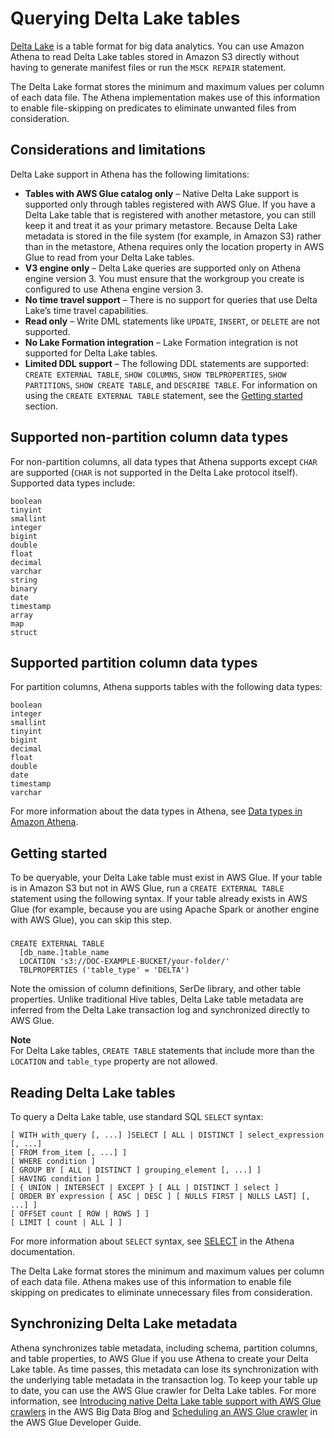 # Querying Delta Lake tables<a name="delta-lake-tables"></a>

[Delta Lake](https://delta.io/) is a table format for big data analytics\. You can use Amazon Athena to read Delta Lake tables stored in Amazon S3 directly without having to generate manifest files or run the `MSCK REPAIR` statement\.

The Delta Lake format stores the minimum and maximum values per column of each data file\. The Athena implementation makes use of this information to enable file\-skipping on predicates to eliminate unwanted files from consideration\.

## Considerations and limitations<a name="delta-lake-tables-considerations-and-limitations"></a>

Delta Lake support in Athena has the following limitations:
+ **Tables with AWS Glue catalog only** – Native Delta Lake support is supported only through tables registered with AWS Glue\. If you have a Delta Lake table that is registered with another metastore, you can still keep it and treat it as your primary metastore\. Because Delta Lake metadata is stored in the file system \(for example, in Amazon S3\) rather than in the metastore, Athena requires only the location property in AWS Glue to read from your Delta Lake tables\.
+ **V3 engine only** – Delta Lake queries are supported only on Athena engine version 3\. You must ensure that the workgroup you create is configured to use Athena engine version 3\.
+ **No time travel support** – There is no support for queries that use Delta Lake’s time travel capabilities\.
+ **Read only** – Write DML statements like `UPDATE`, `INSERT`, or `DELETE` are not supported\.
+ **No Lake Formation integration** – Lake Formation integration is not supported for Delta Lake tables\.
+ **Limited DDL support** – The following DDL statements are supported: `CREATE EXTERNAL TABLE`, `SHOW COLUMNS`, `SHOW TBLPROPERTIES`, `SHOW PARTITIONS`, `SHOW CREATE TABLE`, and `DESCRIBE TABLE`\. For information on using the `CREATE EXTERNAL TABLE` statement, see the [Getting started](#delta-lake-tables-getting-started) section\.

## Supported non\-partition column data types<a name="delta-lake-tables-supported-data-types-non-partition-columns"></a>

For non\-partition columns, all data types that Athena supports except `CHAR` are supported \(`CHAR` is not supported in the Delta Lake protocol itself\)\. Supported data types include:

```
boolean
tinyint
smallint
integer
bigint
double
float
decimal
varchar
string
binary
date
timestamp
array
map
struct
```

## Supported partition column data types<a name="delta-lake-tables-supported-data-types-partition-columns"></a>

For partition columns, Athena supports tables with the following data types:

```
boolean
integer
smallint
tinyint
bigint
decimal
float
double
date
timestamp
varchar
```

For more information about the data types in Athena, see [Data types in Amazon Athena](data-types.md)\.

## Getting started<a name="delta-lake-tables-getting-started"></a>

To be queryable, your Delta Lake table must exist in AWS Glue\. If your table is in Amazon S3 but not in AWS Glue, run a `CREATE EXTERNAL TABLE` statement using the following syntax\. If your table already exists in AWS Glue \(for example, because you are using Apache Spark or another engine with AWS Glue\), you can skip this step\.

### <a name="delta-lake-tables-getting-started-create-table"></a>

```
CREATE EXTERNAL TABLE
  [db_name.]table_name
  LOCATION 's3://DOC-EXAMPLE-BUCKET/your-folder/'
  TBLPROPERTIES ('table_type' = 'DELTA')
```

Note the omission of column definitions, SerDe library, and other table properties\. Unlike traditional Hive tables, Delta Lake table metadata are inferred from the Delta Lake transaction log and synchronized directly to AWS Glue\.

**Note**  
For Delta Lake tables, `CREATE TABLE` statements that include more than the `LOCATION` and `table_type` property are not allowed\.

## Reading Delta Lake tables<a name="delta-lake-tables-querying"></a>

To query a Delta Lake table, use standard SQL `SELECT` syntax:

```
[ WITH with_query [, ...] ]SELECT [ ALL | DISTINCT ] select_expression [, ...]
[ FROM from_item [, ...] ]
[ WHERE condition ]
[ GROUP BY [ ALL | DISTINCT ] grouping_element [, ...] ]
[ HAVING condition ]
[ { UNION | INTERSECT | EXCEPT } [ ALL | DISTINCT ] select ]
[ ORDER BY expression [ ASC | DESC ] [ NULLS FIRST | NULLS LAST] [, ...] ]
[ OFFSET count [ ROW | ROWS ] ]
[ LIMIT [ count | ALL ] ]
```

For more information about `SELECT` syntax, see [SELECT](select.md) in the Athena documentation\.

The Delta Lake format stores the minimum and maximum values per column of each data file\. Athena makes use of this information to enable file skipping on predicates to eliminate unnecessary files from consideration\.

## Synchronizing Delta Lake metadata<a name="delta-lake-tables-syncing-metadata"></a>

Athena synchronizes table metadata, including schema, partition columns, and table properties, to AWS Glue if you use Athena to create your Delta Lake table\. As time passes, this metadata can lose its synchronization with the underlying table metadata in the transaction log\. To keep your table up to date, you can use the AWS Glue crawler for Delta Lake tables\. For more information, see [Introducing native Delta Lake table support with AWS Glue crawlers](http://aws.amazon.com/blogs/big-data/introducing-native-delta-lake-table-support-with-aws-glue-crawlers/) in the AWS Big Data Blog and [Scheduling an AWS Glue crawler](https://docs.aws.amazon.com/glue/latest/dg/schedule-crawler.html) in the AWS Glue Developer Guide\. 